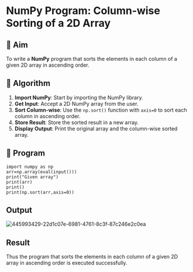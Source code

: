# NumPy Program: Column-wise Sorting of a 2D Array

## 🎯 Aim
To write a **NumPy** program that sorts the elements in each column of a given 2D array in ascending order.

## 🧠 Algorithm

1. **Import NumPy**: Start by importing the NumPy library.
2. **Get Input**: Accept a 2D NumPy array from the user.
3. **Sort Column-wise**: Use the `np.sort()` function with `axis=0` to sort each column in ascending order.
4. **Store Result**: Store the sorted result in a new array.
5. **Display Output**: Print the original array and the column-wise sorted array.

## 🧾 Program
~~~
import numpy as np
arr=np.array(eval(input()))
print("Given array")
print(arr)
print()
print(np.sort(arr,axis=0))
~~~


## Output
![445993429-22d1c07e-6981-4761-8c3f-87c246e2c0ea](https://github.com/user-attachments/assets/bc81b96b-fb22-4a69-a50d-fbe508829f66)

## Result
Thus the program that sorts the elements in each column of a given 2D array in ascending order is executed successfully.
